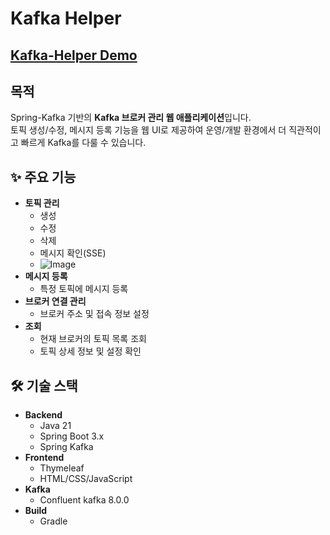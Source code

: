 # Kafka Helper

## [Kafka-Helper Demo](http://158.247.215.123:8080/kafka/brokers)

## 목적

Spring-Kafka 기반의 **Kafka 브로커 관리 웹 애플리케이션**입니다.  
토픽 생성/수정, 메시지 등록 기능을 웹 UI로 제공하여 운영/개발 환경에서 더 직관적이고 빠르게 Kafka를 다룰 수 있습니다.

## ✨ 주요 기능
- **토픽 관리**
    - 생성
    - 수정
    - 삭제
    - 메시지 확인(SSE)
    - ![Image](https://github.com/user-attachments/assets/aba6fb37-dd4e-47de-a4ad-b35f07ba34f7)
- **메시지 등록**
    - 특정 토픽에 메시지 등록
- **브로커 연결 관리**
    - 브로커 주소 및 접속 정보 설정
- **조회**
    - 현재 브로커의 토픽 목록 조회
    - 토픽 상세 정보 및 설정 확인

## 🛠 기술 스택
- **Backend**
    - Java 21
    - Spring Boot 3.x
    - Spring Kafka
- **Frontend**
    - Thymeleaf
    - HTML/CSS/JavaScript
- **Kafka**
    - Confluent kafka 8.0.0
- **Build**
    - Gradle


